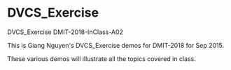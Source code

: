 # DVCS_Exercise
DVCS_Exercise
DMIT-2018-InClass-A02

This is Giang Nguyen's DVCS_Exercise demos for DMIT-2018 for Sep 2015.

These various demos will illustrate all the topics covered in class.
